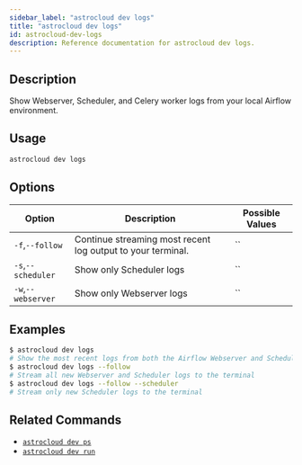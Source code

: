 ```yaml
---
sidebar_label: "astrocloud dev logs"
title: "astrocloud dev logs"
id: astrocloud-dev-logs
description: Reference documentation for astrocloud dev logs.
---
```


## Description

Show Webserver, Scheduler, and Celery worker logs from your local Airflow environment.

## Usage

```sh
astrocloud dev logs
```

## Options

| Option              | Description                                                                                                        | Possible Values             |
| ------------------- | ------------------------------------------------------------------------------------------------------------------ | --------------------------- |
| `-f`,`--follow` | Continue streaming most recent log output to your terminal. | ``|
| `-s`,`--scheduler`            | Show only Scheduler logs                                                                                  | ``                  |
| `-w`,`--webserver`            | Show only Webserver logs                                                                                  | ``                 |


## Examples

```sh
$ astrocloud dev logs
# Show the most recent logs from both the Airflow Webserver and Scheduler
$ astrocloud dev logs --follow
# Stream all new Webserver and Scheduler logs to the terminal
$ astrocloud dev logs --follow --scheduler
# Stream only new Scheduler logs to the terminal
```

## Related Commands

- [`astrocloud dev ps`](cli-reference/astrocloud-dev-ps.md)
- [`astrocloud dev run`](cli-reference/astrocloud-dev-run.md)
